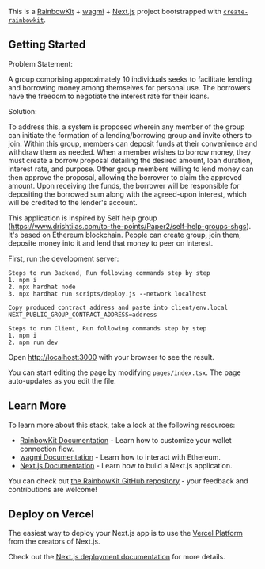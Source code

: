 This is a [RainbowKit](https://rainbowkit.com) + [wagmi](https://wagmi.sh) + [Next.js](https://nextjs.org/) project bootstrapped with [`create-rainbowkit`](https://github.com/rainbow-me/rainbowkit/tree/main/packages/create-rainbowkit).

## Getting Started



Problem Statement:

A group comprising approximately 10 individuals seeks to facilitate lending and borrowing money among themselves for personal use. The borrowers have the freedom to negotiate the interest rate for their loans.

Solution:

To address this, a system is proposed wherein any member of the group can initiate the formation of a lending/borrowing group and invite others to join. Within this group, members can deposit funds at their convenience and withdraw them as needed. When a member wishes to borrow money, they must create a borrow proposal detailing the desired amount, loan duration, interest rate, and purpose. Other group members willing to lend money can then approve the proposal, allowing the borrower to claim the approved amount. Upon receiving the funds, the borrower will be responsible for depositing the borrowed sum along with the agreed-upon interest, which will be credited to the lender's account.


This application is inspired by  Self help group (https://www.drishtiias.com/to-the-points/Paper2/self-help-groups-shgs). 
It's based on Ethereum blockchain. People can create group, join them, deposite money into it and lend that money to peer on interest.



First, run the development server:

```
Steps to run Backend, Run following commands step by step
1. npm i
2. npx hardhat node
3. npx hardhat run scripts/deploy.js --network localhost

Copy produced contract address and paste into client/env.local NEXT_PUBLIC_GROUP_CONTRACT_ADDRESS=address  
```


```
Steps to run Client, Run following commands step by step
1. npm i
2. npm run dev
```

Open [http://localhost:3000](http://localhost:3000) with your browser to see the result.

You can start editing the page by modifying `pages/index.tsx`. The page auto-updates as you edit the file.

## Learn More

To learn more about this stack, take a look at the following resources:

- [RainbowKit Documentation](https://rainbowkit.com) - Learn how to customize your wallet connection flow.
- [wagmi Documentation](https://wagmi.sh) - Learn how to interact with Ethereum.
- [Next.js Documentation](https://nextjs.org/docs) - Learn how to build a Next.js application.

You can check out [the RainbowKit GitHub repository](https://github.com/rainbow-me/rainbowkit) - your feedback and contributions are welcome!

## Deploy on Vercel

The easiest way to deploy your Next.js app is to use the [Vercel Platform](https://vercel.com/new?utm_medium=default-template&filter=next.js&utm_source=create-next-app&utm_campaign=create-next-app-readme) from the creators of Next.js.

Check out the [Next.js deployment documentation](https://nextjs.org/docs/deployment) for more details.
